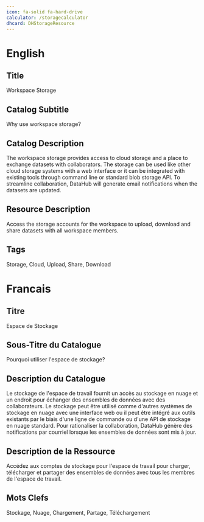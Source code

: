 ```yaml
---
icon: fa-solid fa-hard-drive
calculator: /storagecalculator
dhcard: DHStorageResource
---
```


# English

## Title

Workspace Storage

## Catalog Subtitle

Why use workspace storage?

## Catalog Description

The workspace storage provides access to cloud storage and a place to exchange datasets with collaborators. The storage can be used like other cloud storage systems with a web interface or it can be integrated with existing tools through command line or standard blob storage API. To streamline collaboration, DataHub will generate email notifications when the datasets are updated.

## Resource Description

Access the storage accounts for the workspace to upload, download and share datasets with all workspace members.

## Tags

Storage, Cloud, Upload, Share, Download

# Francais

## Titre

Espace de Stockage

## Sous-Titre du Catalogue

Pourquoi utiliser l'espace de stockage?

## Description du Catalogue

Le stockage de l'espace de travail fournit un accès au stockage en nuage et un endroit pour échanger des ensembles de données avec des collaborateurs. Le stockage peut être utilisé comme d'autres systèmes de stockage en nuage avec une interface web ou il peut être intégré aux outils existants par le biais d'une ligne de commande ou d'une API de stockage en nuage standard. Pour rationaliser la collaboration, DataHub génère des notifications par courriel lorsque les ensembles de données sont mis à jour.

## Description de la Ressource

Accédez aux comptes de stockage pour l'espace de travail pour charger, télécharger et partager des ensembles de données avec tous les membres de l'espace de travail.

## Mots Clefs

Stockage, Nuage, Chargement, Partage, Téléchargement
